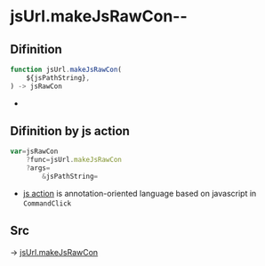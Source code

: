 # jsUrl.makeJsRawCon--

## Difinition

```js.js
function jsUrl.makeJsRawCon(
	${jsPathString},
) -> jsRawCon
```

- 


## Difinition by js action

```js.js
var=jsRawCon
	?func=jsUrl.makeJsRawCon
	?args=
		&jsPathString=
```

- [js action](#) is annotation-oriented language based on javascript in `CommandClick`



## Src

-> [jsUrl.makeJsRawCon](https://github.com/puutaro/CommandClick/blob/master/app/src/main/java/com/puutaro/commandclick/fragment_lib/terminal_fragment/js_interface/JsUrl.kt#L37)


